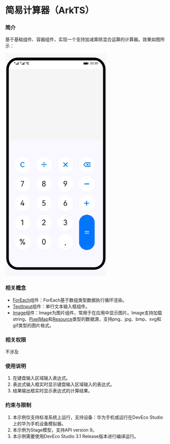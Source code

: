 # 简易计算器（ArkTS）

### 简介

基于基础组件、容器组件，实现一个支持加减乘除混合运算的计算器。效果如图所示：

![image](screenshots/device/SimpleCalculator.gif)

### 相关概念

- [ForEach](https://developer.harmonyos.com/cn/docs/documentation/doc-guides-V3/arkts-rendering-control-foreach-0000001524537153-V3?ha_linker=eyJ0cyI6MTY5Mjg0NzY4MjA5NSwiaWQiOiJhMDEwYWRjNDg3N2ZhMWYwMzc0ZTYzNTdlMjk3ZDkzZCJ9)组件：ForEach基于数组类型数据执行循环渲染。
- [TextInput](https://developer.harmonyos.com/cn/docs/documentation/doc-references-V3/ts-basic-components-textinput-0000001427584864-V3?catalogVersion=V3&ha_linker=eyJ0cyI6MTY5Mjg0NzcwOTUwNSwiaWQiOiJhMDEwYWRjNDg3N2ZhMWYwMzc0ZTYzNTdlMjk3ZDkzZCJ9)组件：单行文本输入框组件。
- [Image](https://developer.harmonyos.com/cn/docs/documentation/doc-references-V3/ts-basic-components-image-0000001428061728-V3?catalogVersion=V3&ha_linker=eyJ0cyI6MTY5Mjg0NzcyNjUwMiwiaWQiOiJhMDEwYWRjNDg3N2ZhMWYwMzc0ZTYzNTdlMjk3ZDkzZCJ9)组件：Image为图片组件，常用于在应用中显示图片。Image支持加载string、[PixelMap](https://developer.harmonyos.com/cn/docs/documentation/doc-references-V3/js-apis-image-0000001477981401-V3#ZH-CN_TOPIC_0000001523648994__pixelmap7)和[Resource](https://developer.harmonyos.com/cn/docs/documentation/doc-references-V3/ts-types-0000001477981241-V3#ZH-CN_TOPIC_0000001573928889__resource)类型的数据源，支持png、jpg、bmp、svg和gif类型的图片格式。

### 相关权限

不涉及

### 使用说明

1. 在键盘输入区域输入表达式。
2. 表达式输入框实时显示键盘输入区域输入的表达式。
3. 结果输出框实时显示表达式的计算结果。

### 约束与限制

1. 本示例仅支持标准系统上运行，支持设备：华为手机或运行在DevEco Studio上的华为手机设备模拟器。
2. 本示例为Stage模型，支持API version 9。
3. 本示例需要使用DevEco Studio 3.1 Release版本进行编译运行。
